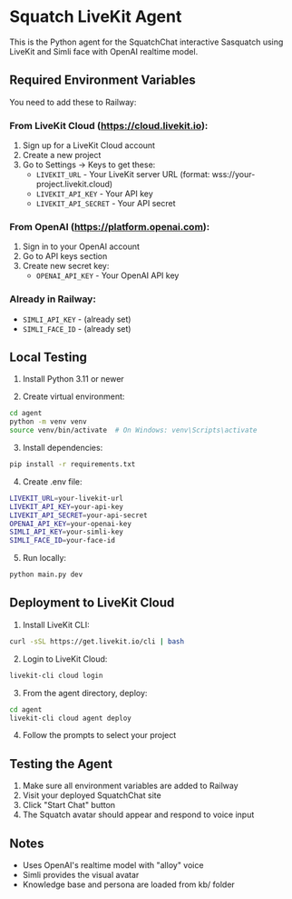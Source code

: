 # Squatch LiveKit Agent

This is the Python agent for the SquatchChat interactive Sasquatch using LiveKit and Simli face with OpenAI realtime model.

## Required Environment Variables

You need to add these to Railway:

### From LiveKit Cloud (https://cloud.livekit.io):
1. Sign up for a LiveKit Cloud account
2. Create a new project
3. Go to Settings → Keys to get these:
   - `LIVEKIT_URL` - Your LiveKit server URL (format: wss://your-project.livekit.cloud)
   - `LIVEKIT_API_KEY` - Your API key
   - `LIVEKIT_API_SECRET` - Your API secret

### From OpenAI (https://platform.openai.com):
1. Sign in to your OpenAI account
2. Go to API keys section
3. Create new secret key:
   - `OPENAI_API_KEY` - Your OpenAI API key

### Already in Railway:
- `SIMLI_API_KEY` - (already set)
- `SIMLI_FACE_ID` - (already set)

## Local Testing

1. Install Python 3.11 or newer

2. Create virtual environment:
```bash
cd agent
python -m venv venv
source venv/bin/activate  # On Windows: venv\Scripts\activate
```

3. Install dependencies:
```bash
pip install -r requirements.txt
```

4. Create .env file:
```bash
LIVEKIT_URL=your-livekit-url
LIVEKIT_API_KEY=your-api-key
LIVEKIT_API_SECRET=your-api-secret
OPENAI_API_KEY=your-openai-key
SIMLI_API_KEY=your-simli-key
SIMLI_FACE_ID=your-face-id
```

5. Run locally:
```bash
python main.py dev
```

## Deployment to LiveKit Cloud

1. Install LiveKit CLI:
```bash
curl -sSL https://get.livekit.io/cli | bash
```

2. Login to LiveKit Cloud:
```bash
livekit-cli cloud login
```

3. From the agent directory, deploy:
```bash
cd agent
livekit-cli cloud agent deploy
```

4. Follow the prompts to select your project

## Testing the Agent

1. Make sure all environment variables are added to Railway
2. Visit your deployed SquatchChat site
3. Click "Start Chat" button
4. The Squatch avatar should appear and respond to voice input

## Notes

- Uses OpenAI's realtime model with "alloy" voice
- Simli provides the visual avatar
- Knowledge base and persona are loaded from kb/ folder